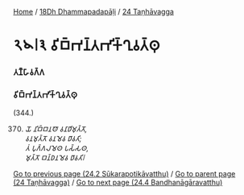 
[Home](/) / [18Dh Dhammapadapāḷi](/tipitaka/18Dh.md) / [24 Taṇhāvagga](/tipitaka/18Dh/24.md)

# 𑁨𑁪𑁇𑁩 𑀯𑀺𑀩𑁆𑀪𑀦𑁆𑀢𑀪𑀺𑀓𑁆𑀔𑀼𑀯𑀢𑁆𑀣𑀼

### 𑀢𑀡𑁆𑀳𑀸𑀯𑀕𑁆𑀕

### 𑀯𑀺𑀩𑁆𑀪𑀦𑁆𑀢𑀪𑀺𑀓𑁆𑀔𑀼𑀯𑀢𑁆𑀣𑀼

(344.)

370. _𑀬𑁄 𑀦𑀺𑀩𑁆𑀩𑀦𑀣𑁄 𑀯𑀦𑀸𑀥𑀺𑀫𑀼𑀢𑁆𑀢𑁄,_  
_𑀯𑀦𑀫𑀼𑀢𑁆𑀢𑁄 𑀯𑀦𑀫𑁂𑀯 𑀥𑀸𑀯𑀢𑀺;_  
_𑀢𑀁 𑀧𑀼𑀕𑁆𑀕𑀮𑀫𑁂𑀣 𑀧𑀲𑁆𑀲𑀣,_  
_𑀫𑀼𑀢𑁆𑀢𑁄 𑀩𑀦𑁆𑀥𑀦𑀫𑁂𑀯 𑀥𑀸𑀯𑀢𑀺𑁇_  


[Go to previous page (24.2 Sūkarapotikāvatthu)](/tipitaka/18Dh/24/24.2.md) / [Go to parent page (24 Taṇhāvagga)](/tipitaka/18Dh/24.md) / [Go to next page (24.4 Bandhanāgāravatthu)](/tipitaka/18Dh/24/24.4.md)


